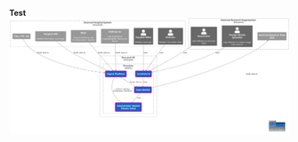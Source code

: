 **Test**
![not found](https://raw.githubusercontent.com/migueladelvalle/SE577-684-SP-23-24-final-project/main/ArchitectureModel/ContextDiagram.svg)